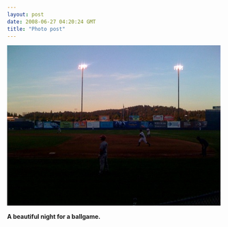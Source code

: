 ```yaml
---
layout: post
date: 2008-06-27 04:20:24 GMT
title: "Photo post"
---
```

![travisj](/images/71801914b8087c77719a1f5f106888061e7da81170a2a2a3043267baaea43b05.jpg)

<b>A beautiful night for a ballgame.</b>